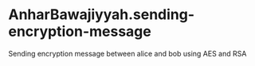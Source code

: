 # AnharBawajiyyah.sending-encryption-message
Sending encryption message between alice and bob using AES and RSA
